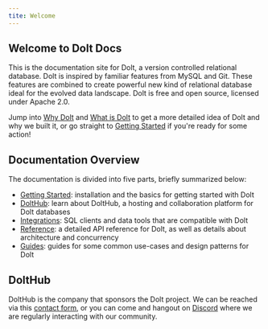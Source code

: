 ```yaml
---
tite: Welcome
---
```



## Welcome to Dolt Docs

This is the documentation site for Dolt, a version controlled relational database. Dolt is inspired by familiar features from MySQL and Git. These features are combined to create powerful new kind of relational database ideal for the evolved data landscape. Dolt is free and open source, licensed under Apache 2.0.

Jump into [Why Dolt](why-dolt.md) and [What is Dolt](what-is-dolt.md) to get a more detailed idea of Dolt and why we built it, or go straight to [Getting Started](getting-started) if you're ready for some action!


## Documentation Overview

The documentation is divided into five parts, briefly summarized below:
- [Getting Started](getting-started): installation and the basics for getting started with Dolt
- [DoltHub](dolthub): learn about DoltHub, a hosting and collaboration platform for Dolt databases
- [Integrations](integrations): SQL clients and data tools that are compatible with Dolt
- [Reference](reference): a detailed API reference for Dolt, as well as details about architecture and concurrency
- [Guides](guides): guides for some common use-cases and design patterns for Dolt

## DoltHub

DoltHub is the company that sponsors the Dolt project. We can be reached via this [contact form](https://www.dolthub.com/contact), or you can come and hangout on [Discord](https://discord.com/invite/RFwfYpu) where we are regularly interacting with our community.
